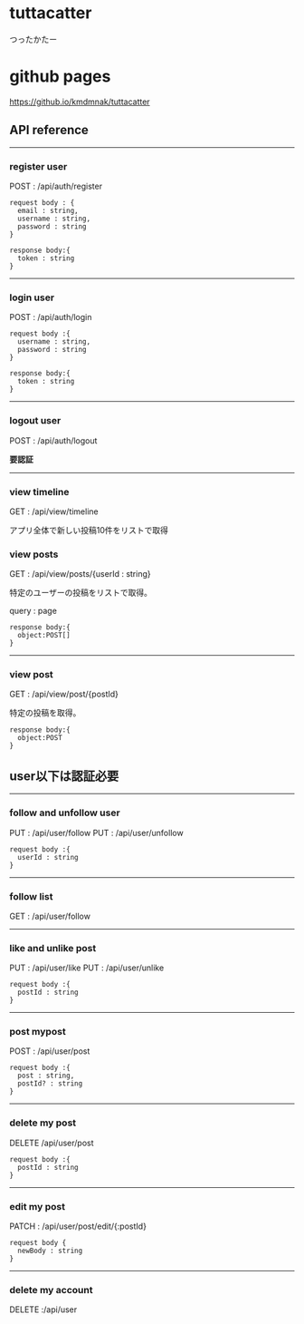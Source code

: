 # tuttacatter
つったかたー


# github pages
https://github.io/kmdmnak/tuttacatter

## API reference

___

### **register user**
POST : /api/auth/register

```
request body : {
  email : string,
  username : string,
  password : string
}
```

```
response body:{
  token : string
}
```

___

### **login user**
POST : /api/auth/login

```
request body :{
  username : string,
  password : string
}
```
```
response body:{
  token : string
}
```

___
### **logout user**

POST : /api/auth/logout

**要認証**

___

### **view timeline**
GET : /api/view/timeline

アプリ全体で新しい投稿10件をリストで取得


### **view posts**
GET : /api/view/posts/{userId : string}

特定のユーザーの投稿をリストで取得。

query : page

```
response body:{
  object:POST[]
}
```

___
### **view post**
GET : /api/view/post/{postId}

特定の投稿を取得。

```
response body:{
  object:POST
}
```

## user以下は認証必要
___
### **follow and unfollow user**
PUT : /api/user/follow
PUT : /api/user/unfollow

```
request body :{
  userId : string
}
```

___

### **follow list**
GET : /api/user/follow

___
### **like and unlike post**
PUT : /api/user/like
PUT : /api/user/unlike
```
request body :{
  postId : string
}
```

___

### **post mypost**
POST : /api/user/post
```
request body :{
  post : string,
  postId? : string
}
```
___
### **delete my post**
DELETE /api/user/post
```
request body :{
  postId : string
}
```

___
### **edit my post**
PATCH : /api/user/post/edit/{:postId}
```
request body {
  newBody : string
}
```

___
### **delete my account**
DELETE :/api/user